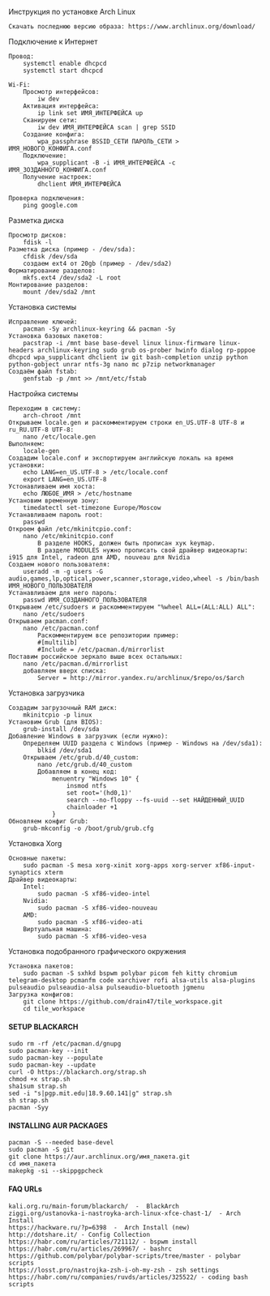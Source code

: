 Инструкция по установке Arch Linux

	Скачать последнюю версию образа: https://www.archlinux.org/download/


Подключение к Интернет

	Провод:
		systemctl enable dhcpcd
		systemctl start dhcpcd
	
	Wi-Fi:
		Просмотр интерфейсов:
			iw dev
		Активация интерфейса:
			ip link set ИМЯ_ИНТЕРФЕЙСА up
		Сканируем сети:
			iw dev ИМЯ_ИНТЕРФЕЙСА scan | grep SSID
		Создание конфига:
			wpa_passphrase BSSID_СЕТИ ПАРОЛЬ_СЕТИ > ИМЯ_НОВОГО_КОНФИГА.conf
		Подключение:
			wpa_supplicant -B -i ИМЯ_ИНТЕРФЕЙСА -c ИМЯ_ЗОЗДАННОГО_КОНФИГА.conf
		Получение настроек:
			dhclient ИМЯ_ИНТЕРФЕЙСА
	
	Проверка подключения:
		ping google.com


Разметка диска

	Просмотр дисков:
		fdisk -l
	Разметка диска (пример - /dev/sda):
		cfdisk /dev/sda
		создаем ext4 от 20gb (пример - /dev/sda2)
	Форматирование разделов:
		mkfs.ext4 /dev/sda2 -L root
	Монтирование разделов:
		mount /dev/sda2 /mnt


Установка системы

	Исправление ключей:
		pacman -Sy archlinux-keyring && pacman -Sy
	Установка базовых пакетов:
		pacstrap -i /mnt base base-devel linux linux-firmware linux-headers archlinux-keyring sudo grub os-prober hwinfo dialog rp-pppoe dhcpcd wpa_supplicant dhclient iw git bash-completion unzip python python-gobject unrar ntfs-3g nano mc p7zip networkmanager
	Создаём файл fstab:
		genfstab -p /mnt >> /mnt/etc/fstab


Настройка системы

	Переходим в систему:
		arch-chroot /mnt
	Открываем locale.gen и раскомментируем строки en_US.UTF-8 UTF-8 и ru_RU.UTF-8 UTF-8:
		nano /etc/locale.gen
	Выполняем:
		locale-gen
	Создадим locale.conf и экспортируем английскую локаль на время установки:
		echo LANG=en_US.UTF-8 > /etc/locale.conf
		export LANG=en_US.UTF-8
	Устонавливаем имя хоста:
		echo ЛЮБОЕ_ИМЯ > /etc/hostname
	Установим временную зону:
		timedatectl set-timezone Europe/Moscow
	Устанавливаем пароль root:
		passwd
	Откроем файл /etc/mkinitcpio.conf:
		nano /etc/mkinitcpio.conf
			В разделе HOOKS, должен быть прописан хук keymap.
			В разделе MODULES нужно прописать свой драйвер видеокарты: i915 для Intel, radeon для AMD, nouveau для Nvidia
	Создаем нового пользователя:
		useradd -m -g users -G audio,games,lp,optical,power,scanner,storage,video,wheel -s /bin/bash ИМЯ_НОВОГО_ПОЛЬЗОВАТЕЛЯ
	Устанавливаем для него пароль:
		passwd ИМЯ_СОЗДАННОГО_ПОЛЬЗОВАТЕЛЯ
	Открываем /etc/sudoers и раскомментируем "%wheel ALL=(ALL:ALL) ALL":
		nano /etc/sudoers
	Открываем pacman.conf:
		nano /etc/pacman.conf
			Раскомментируем все репозитории пример:
			#[multilib]
			#Include = /etc/pacman.d/mirrorlist
	Поставим российское зеркало выше всех остальных:
		nano /etc/pacman.d/mirrorlist
		добавляем вверх списка:
			Server = http://mirror.yandex.ru/archlinux/$repo/os/$arch
			

Установка загрузчика

	Создадим загрузочный RAM диск:
		mkinitcpio -p linux
	Установим Grub (для BIOS):
		grub-install /dev/sda
	Добавление Windows в загрузчик (если нужно):
		Определяем UUID раздела с Windows (пример - Windows на /dev/sda1):
			blkid /dev/sda1
		Открываем /etc/grub.d/40_custom:
			nano /etc/grub.d/40_custom
			Добавляем в конец код:
				menuentry "Windows 10" {
					insmod ntfs
					set root='(hd0,1)'
					search --no-floppy --fs-uuid --set НАЙДЕННЫЙ_UUID
					chainloader +1
				}
	Обновляем конфиг Grub:
		grub-mkconfig -o /boot/grub/grub.cfg
		

Установка Xorg

	Основные пакеты:
		sudo pacman -S mesa xorg-xinit xorg-apps xorg-server xf86-input-synaptics xterm
	Драйвер видеокарты:
		Intel:
			sudo pacman -S xf86-video-intel
		Nvidia:
			sudo pacman -S xf86-video-nouveau
		AMD:
			sudo pacman -S xf86-video-ati
		Виртуальная машина:
			sudo pacman -S xf86-video-vesa


Установка подобранного графического окружения

	Установка пакетов:
		sudo pacman -S sxhkd bspwm polybar picom feh kitty chromium telegram-desktop pcmanfm code xarchiver rofi alsa-utils alsa-plugins pulseaudio pulseaudio-alsa pulseaudio-bluetooth jgmenu
	Загрузка конфигов:
		git clone https://github.com/drain47/tile_workspace.git
		cd tile_workspace



####  SETUP BLACKARCH  ####
	sudo rm -rf /etc/pacman.d/gnupg
	sudo pacman-key --init
	sudo pacman-key --populate
	sudo pacman-key --update
	curl -O https://blackarch.org/strap.sh
	chmod +x strap.sh
	sha1sum strap.sh
	sed -i "s|pgp.mit.edu|18.9.60.141|g" strap.sh
	sh strap.sh
	pacman -Syy


####  INSTALLING AUR PACKAGES  ####
	pacman -S --needed base-devel
	sudo pacman -S git
	git clone https://aur.archlinux.org/имя_пакета.git
	cd имя_пакета
	makepkg -si --skippgpcheck


####  FAQ URLs  ####
	kali.org.ru/main-forum/blackarch/  -  BlackArch
	ziggi.org/ustanovka-i-nastroyka-arch-linux-xfce-chast-1/  - Arch Install
	https://hackware.ru/?p=6398  -  Arch Install (new)
	http://dotshare.it/ - Config Collection
	https://habr.com/ru/articles/721112/ - bspwm install
	https://habr.com/ru/articles/269967/ - bashrc
	https://github.com/polybar/polybar-scripts/tree/master - polybar scripts
 	https://losst.pro/nastrojka-zsh-i-oh-my-zsh - zsh settings
  	https://habr.com/ru/companies/ruvds/articles/325522/ - coding bash scripts
